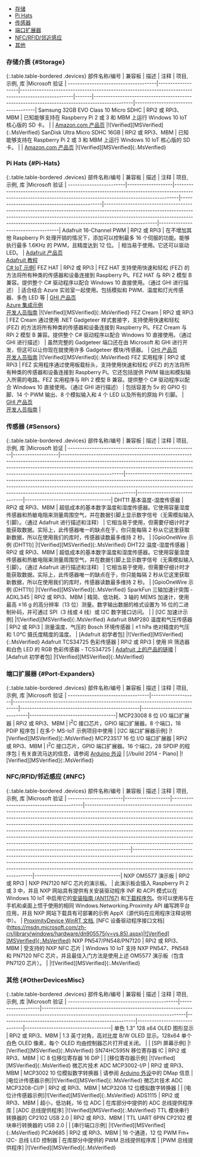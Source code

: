 
- [存储](#Storage)
- [Pi Hats](#Pi-Hats)
- [传感器](#Sensors)
- [端口扩展器](#Port-Expanders)
- [NFC/RFID/邻近感应](#NFC)
- [其他](#OtherDevicesMisc)

### 存储介质 {\#Storage}

{:.table.table-bordered .devices}
部件名称/编号 | 兼容板 | 描述 | 注释 | 项目, 示例, 库 |Microsoft 验证 |
-------------------------------------|-------------------|----------------------------------------------------------------------------------------------------|-------|----------------------------------------------------------------------------------------------|------------------------------------|
Samsung 32GB EVO Class 10 Micro SDHC | RPi2 或 RPi3、MBM | 已知能够支持在 Raspberry Pi 2 或 3 和 MBM 上运行 Windows 10 IoT 核心版的 SD 卡。 | | [Amazon.com 产品页](http://www.amazon.com/gp/product/B00IVPU786) |!\[Verified\]\[MSVerified\]{:.MsVerified}
SanDisk Ultra Micro SDHC 16GB | RPi2 或 RPi3、MBM | 已知能够支持在 Raspberry Pi 2 或 3 和 MBM 上运行 Windows 10 IoT 核心版的 SD 卡。 | | [Amazon.com 产品页](http://www.amazon.com/SanDisk-Ultra-Micro-SDHC-16GB/dp/9966573445) |!\[Verified\]\[MSVerified\]{:.MsVerified}

### Pi Hats {\#Pi-Hats}

{:.table.table-bordered .devices}
部件名称/编号 | 兼容板 | 描述 | 注释 | 项目, 示例, 库 |Microsoft 验证 |
------------------------|-------------------|--------------------------------------------------------------------------------------------------------------------------------------------------------------|---------------------------------------------|----------------------------------------------------------------------------------------------------------------------------------------------------------------------------------------------------------------------------------------------------------------|------------------------------------|
Adafruit 16-Channel PWM | RPi2 或 RPi3 | 在不增加其他 Raspberry Pi 处理开销的情况下，添加可以控制最多 16 个伺服的功能。能够执行最多 1.6KHz 的 PWM，且精度达到 12 位。 | 相当易于使用。它还可以驱动 LED。 | [Adafruit 产品页](http://www.adafruit.com/products/2327#description-anchor) <br> [Adafruit 教程](https://learn.adafruit.com/adafruit-16-channel-pwm-servo-hat-for-raspberry-pi/overview) <br> [C\# IoT 示例](https://github.com/golaat/Adafruit.Pwm)|
FEZ HAT | RPi2 或 RPi3 | FEZ HAT 支持使用快速和轻松 \(FEZ\) 的方法将所有种类的传感器和设备连接到 Raspberry Pi。FEZ HAT 与 RPi 2 模型 B 兼容。提供整个 C\# 驱动程序以配合 Windows 10 直接使用。（通过 GHI 进行描述） | 适合结合 Azure 实验室一起使用。包括模拟和 PWM、温度和灯光传感器、多色 LED 等 | [GHI 产品页](https://www.ghielectronics.com/catalog/product/500) <br>[Azure 集成示例](http://aka.ms/iot-ctd-field-labs)<br> [开发人员指南](https://www.ghielectronics.com/docs/329/fez-hat-developers-guide) |!\[Verified\]\[MSVerified\]{:.MsVerified}
FEZ Cream | RPi2 或 RPi3 | FEZ Cream 通过使用 .NET Gadgeteer 样式套接字，支持使用快速和轻松 \(FEZ\) 的方法将所有种类的传感器和设备连接到 Raspberry Pi。FEZ Cream 与 RPi 2 模型 B 兼容。提供整个 C\# 驱动程序以配合 Windows 10 直接使用。（通过 GHI 进行描述） | 虽然完整的 Gadgeteer 端口还在由 Microsoft 和 GHI 进行开发，但这可以让你现在就使用许多 Gadgeteer 模块/传感器。 | [GHI 产品页](https://www.ghielectronics.com/catalog/product/541) <br> [开发人员指南](https://www.ghielectronics.com/docs/331/fez-cream-developers-guide) |!\[Verified\]\[MSVerified\]{:.MsVerified}
FEZ 实用程序 | RPi2 或 RPi3 | FEZ 实用程序通过使用板载标头，支持使用快速和轻松 \(FEZ\) 的方法将所有种类的传感器和设备连接到 Raspberry Pi。它还包括提供 PWM 输出和模拟输入所需的电路。FEZ 实用程序与 RPi 2 模型 B 兼容。提供整个 C\# 驱动程序以配合 Windows 10 直接使用。（通过 GHI 进行描述） | 包括容差为 5v 的 GPIO 引脚、14 个 PWM 输出、8 个模拟输入和 4 个 LED 以及所有的原始 PI 引脚。 | [GHI 产品页](https://www.ghielectronics.com/catalog/product/545) <br> [开发人员指南](https://www.ghielectronics.com/docs/332/fez-utility-developers-guide) |

### 传感器 {\#Sensors}

{:.table.table-bordered .devices}
部件名称/编号 | 兼容板 | 描述 | 注释 | 项目, 示例, 库 |Microsoft 验证 |
------------------------------------------------------|-------------------|--------------------------------------------------------------------------------------------------------------------------------------------------------------------------------------------------------------------------------------------------------------------|----------------------------------------------------------------------------------------------------------------------------------------------------------------------------------------------------------------------------------------------|------------------------------|------------------------------------|
DHT11 基本温度-湿度传感器 | RPi2 或 RPi3、MBM | 超低成本的基本数字温度和湿度传感器。它使用容量湿度传感器和热敏电阻来测量周围空气，并在数据引脚上显示数字信号（无需模拟输入引脚）。（通过 Adafruit 进行描述和注释） | 它相当易于使用，但需要仔细计时才能获取数据。实际上，此传感器唯一的缺点在于，你只能每隔 2 秒从它这里获取新数据，所以在使用我们的库时，传感器读数最多维持 2 秒。 | \[GpioOneWire 示例 \(DHT11\)\] |!\[Verified\]\[MSVerified\]{:.MsVerified}
DHT22 温度-湿度传感器 | RPi2 或 RPi3、MBM | 超低成本的基本数字温度和湿度传感器。它使用容量湿度传感器和热敏电阻来测量周围空气，并在数据引脚上显示数字信号（无需模拟输入引脚）。（通过 Adafruit 进行描述和注释） | 它相当易于使用，但需要仔细计时才能获取数据。实际上，此传感器唯一的缺点在于，你只能每隔 2 秒从它这里获取新数据，所以在使用我们的库时，传感器读数最多维持 2 秒。 | \[GpioOneWire 示例 \(DHT11\)\] |!\[Verified\]\[MSVerified\]{:.MsVerified}
SparkFun 三轴加速计突围 - ADXL345 | RPi2 或 RPi3、MBM | 精简、低功耗、3 轴的 MEMS 加速计，使用最高 &plusmn;16 g 的高分辨率（13 位）测量。数字输出数据的格式设置为 16 位的二进制补码，并可通过 SPI（3 线或 4 线）或 I2C 数字接口访问。 | | \[I2C 加速计示例\] |!\[Verified\]\[MSVerified\]{:.MsVerified}
Adafruit BMP280 温度和气压传感器 | RPi2 或 RPi3 | 测量温度、气压的 Bosch 环境传感器 | &plusmn;1 hPa 绝对精度的气压和 1.0&deg;C 摄氏度精度的温度。 | \[Adafruit 初学者包\] |!\[Verified\]\[MSVerified\]{:.MsVerified}
Adafruit TCS34725 色彩传感器 | RPi2 或 RPi3 | 使用 IR 筛选器和白色 LED 的 RGB 色彩传感器 - TCS34725 | [Adafruit 上的产品的链接](http://www.adafruit.com/products/1334) | \[Adafruit 初学者包\] |!\[Verified\]\[MSVerified\]{:.MsVerified}

### 端口扩展器 {\#Port-Expanders}

{:.table.table-bordered .devices}
部件名称/编号 | 兼容板 | 描述 | 注释 | 项目, 示例, 库 |Microsoft 验证 |
----------------------------------|-------------------|--------------------------------------------------------------------------------|--------------------------------------------------|------------------------------|------------------------------------|
MCP23008 8 位 I/O 端口扩展器 | RPi2 或 RPi3、MBM | I<sup>2</sup>C 接口芯片，GPIO 端口扩展器。8 个端口，18 PDIP 程序包 | 在多个 MS-IoT 示例项目中使用 | \[I2C 端口扩展器示例\] |!\[Verified\]\[MSVerified\]{:.MsVerified}
MCP23S17 16 位 I/O 端口扩展器 | RPi2 或 RPi3、MBM | I<sup>2</sup>C 接口芯片，GPIO 端口扩展器。16 个端口，28 SPDIP 的程序包 | 有关直流马达的信息，请参阅 [Arduino 外设](#Arduino) | \[//build 2014 - Piano\] |!\[Verified\]\[MSVerified\]{:.MsVerified}

### NFC/RFID/邻近感应 {\#NFC}

{:.table.table-bordered .devices}
部件名称/编号 | 兼容板 | 描述 | 注释 | 项目, 示例, 库 |Microsoft 验证 |
-----------------------|-------------------|-----------------------------------------|-------------------------------------------------------------------------------------------------------------------------------------------------------------------------------------------------------------------------------------------------------------------------------------------------------------------------------------------------------------------------------------------------------------------------------------------------------------------------------------------------------------------------------------------------------------------------------------|------------------------------------------------------------------------------------------------------------------------------------------------------------------------------------------------------------------------------------------------------------------------------|------------------------------------|
NXP OM5577 演示板 | RPi2 或 RPi3 | NXP PN7120 NFC 芯片的演示板。 | 此演示板会插入 Raspberry Pi 2 或 3 中，并且 NXP 网站具有提供有关安装驱动程序 INF 和 ACPI 模式以在 Windows 10 IoT 中启用它的[安装指南 \(AN11767\)](http://www.nxp.com/documents/application_note/AN11767.pdf) 和[下载程序包](http://www.nxp.com/documents/software/SW349710.zip)。你可以使用与在手机和桌面上惯于使用的相同 Windows.Networking.Proximity API 编写跨平台应用，并且 NXP 网站下载具有可部署的示例 AppX（源代码在应用程序注释说明中）。 | [ProximityDevice WinRT 文档](https://msdn.microsoft.com/zh-cn/library/windows/apps/windows.networking.proximity.proximitydevice.aspx), \[NFC 设备驱动程序接口文档\]\(https://msdn.microsoft.com/zh-cn/library/windows/hardware/dn905575(v=vs.85).aspx)|![Verified][MSVerified]{:.MsVerified}
NXP PN547/PN548/PN7120 | RPi2 或 RPi3、MBM | 受支持的 NXP NFC 芯片 | Windows 10 IoT 支持 NXP PN547、PN548 和 PN7120 NFC 芯片，并且最佳入门方法是使用上述 OM5577 演示板（包含 PN7120 芯片）。 | |!\[Verified\]\[MSVerified\]{:.MsVerified}

### 其他 {\#OtherDevicesMisc}

{:.table.table-bordered .devices}
部件名称/编号 | 兼容板 | 描述 | 注释 | 项目, 示例, 库 |Microsoft 验证 |
----------------------------------------------|-------------------|------------------------------------------------------------------------------------------------------------------------------------------|--------------------------------------------------------|------------------------------|------------------------------------|
单色 1.3" 128 x64 OLED 图形显示 | RPi2 或 RPi3、MBM | 1\.3 英寸对角，高对比度 B/W OLED 显示。128x64 单个白色 OLED 像素，每个 OLED 均由控制器芯片打开或关闭。 | | \[SPI 屏幕示例\] |!\[Verified\]\[MSVerified\]{:.MsVerified}
SN74HC595N 移位寄存器 IC | RPi2 或 RPi3、MBM | IC 8 位移位寄存器 16 DIP | | \[移位寄存器示例\] |!\[Verified\]\[MSVerified\]{:.MsVerified}
微芯片技术 ADC MCP3002-I/P | RPi2 或 RPi3、MBM | MCP3002 10 位模拟数字转换器 | 请参阅 [Arduino 外设](#Arduino)中的 DMap 信息 | \[电位计传感器示例\]|!\[Verified\]\[MSVerified\]{:.MsVerified}
微芯片技术 ADC MCP3208-CI/P | RPi2 或 RPi3、MBM | MCP3208 12 位模拟数字转换器 | | \[电位计传感器示例\]|!\[Verified\]\[MSVerified\]{:.MsVerified}
ADS1115 | RPi2 或 RPi3、MBM | 超小，低功耗，16 位 ADC | 在库部分中提供的 ADC 总线提供程序库 | \[ADC 总线提供程序\] |!\[Verified\]\[MSVerified\]{:.MsVerified}
TTL 模块串行转换器的 CP2102 USB 2.0 | RPi2 或 RPi3、MBM | TTL UART 6PIN CP2102 模块串行转换器的 USB 2.0 | | \[串行端口示例\] |!\[Verified\]\[MSVerified\]{:.MsVerified}
PCA9685 | RPi2 或 RPi3、MBM | 16 个通道，12 位 PWM Fm+ I2C- 总线 LED 控制器 | 在库部分中提供的 PWM 总线提供程序库 | \[PWM 总线提供程序\] |!\[Verified\]\[MSVerified\]{:.MsVerified}

